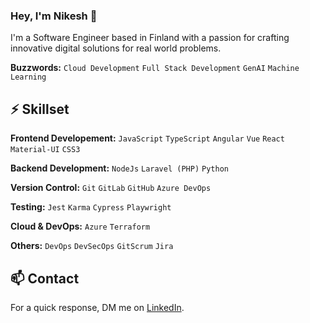 ### Hey, I'm Nikesh 👋

I'm a Software Engineer based in Finland with a passion for crafting innovative digital solutions for real world problems. 

**Buzzwords:** `Cloud Development` `Full Stack Development` `GenAI` `Machine Learning` 


## ⚡ Skillset

**Frontend Developement:** `JavaScript` `TypeScript` `Angular` `Vue` `React` `Material-UI` `CSS3`

**Backend Development:** `NodeJs` `Laravel (PHP)` `Python`

**Version Control:** `Git` `GitLab` `GitHub` `Azure DevOps` 

**Testing:** `Jest` `Karma` `Cypress` `Playwright`

**Cloud & DevOps:** `Azure` `Terraform` 

**Others:** `DevOps` `DevSecOps` `GitScrum` `Jira` 


## 📫 Contact

For a quick response, DM me on [LinkedIn](https://www.linkedin.com/in/nikesh-adhikari-50a0a51a0/).



<!--
**ariadoos/ariadoos** is a ✨ _special_ ✨ repository because its `README.md` (this file) appears on your GitHub profile.

Here are some ideas to get you started:

- 🔭 I’m currently working on ...
- 🌱 I’m currently learning ...
- 👯 I’m looking to collaborate on ...
- 🤔 I’m looking for help with ...
- 💬 Ask me about ...
- 📫 How to reach me: ...
- 😄 Pronouns: ...
- ⚡ Fun fact: ...
-->
